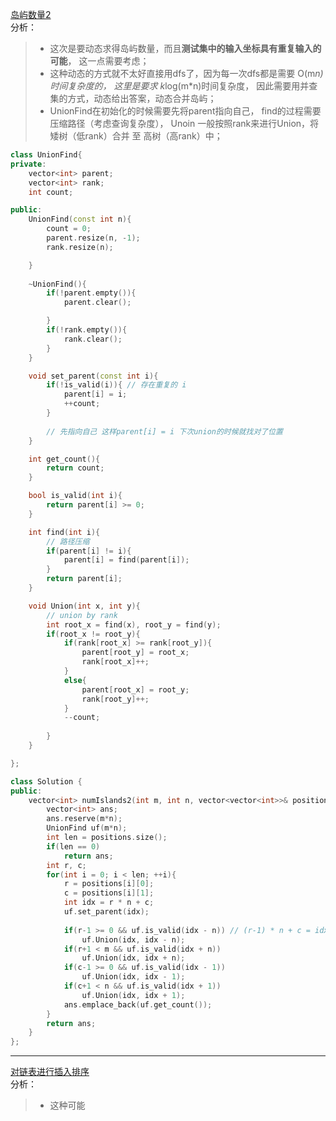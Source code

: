 [岛屿数量2](https://leetcode-cn.com/problems/number-of-islands-ii/)  
分析：  
> * 这次是要动态求得岛屿数量，而且**测试集中的输入坐标具有重复输入的可能**， 这一点需要考虑；  
> * 这种动态的方式就不太好直接用dfs了，因为每一次dfs都是需要 O(m*n) 时间复杂度的， 这里是要求 k*log(m*n)时间复杂度， 因此需要用并查集的方式，动态给出答案，动态合并岛屿；  
> * UnionFind在初始化的时候需要先将parent指向自己， find的过程需要压缩路径（考虑查询复杂度）， Unoin 一般按照rank来进行Union，将矮树（低rank）合并 至 高树（高rank）中；  
```C++
class UnionFind{
private:
    vector<int> parent;
    vector<int> rank;
    int count;

public:
    UnionFind(const int n){
        count = 0;
        parent.resize(n, -1);
        rank.resize(n);

    }
    
    ~UnionFind(){
        if(!parent.empty()){
            parent.clear();

        }
        if(!rank.empty()){
            rank.clear();
        }
    }

    void set_parent(const int i){
        if(!is_valid(i)){ // 存在重复的 i
            parent[i] = i;
            ++count;
        }
            
        // 先指向自己 这样parent[i] = i 下次union的时候就找对了位置
    }

    int get_count(){
        return count;
    }

    bool is_valid(int i){
        return parent[i] >= 0;
    }

    int find(int i){
        // 路径压缩
        if(parent[i] != i){
            parent[i] = find(parent[i]);
        }
        return parent[i];
    }

    void Union(int x, int y){
        // union by rank
        int root_x = find(x), root_y = find(y);
        if(root_x != root_y){
            if(rank[root_x] >= rank[root_y]){
                parent[root_y] = root_x;
                rank[root_x]++;
            }
            else{
                parent[root_x] = root_y;
                rank[root_y]++;
            }
            --count;
                
        }
    }

};

class Solution {
public:
    vector<int> numIslands2(int m, int n, vector<vector<int>>& positions) {
        vector<int> ans;
        ans.reserve(m*n);
        UnionFind uf(m*n);
        int len = positions.size();
        if(len == 0)
            return ans;
        int r, c;
        for(int i = 0; i < len; ++i){
            r = positions[i][0];
            c = positions[i][1];
            int idx = r * n + c;
            uf.set_parent(idx);
            
            if(r-1 >= 0 && uf.is_valid(idx - n)) // (r-1) * n + c = idx - m
                uf.Union(idx, idx - n);
            if(r+1 < m && uf.is_valid(idx + n))
                uf.Union(idx, idx + n);
            if(c-1 >= 0 && uf.is_valid(idx - 1))
                uf.Union(idx, idx - 1);
            if(c+1 < n && uf.is_valid(idx + 1))
                uf.Union(idx, idx + 1);
            ans.emplace_back(uf.get_count());
        }
        return ans;
    }
};
```  
---  
[对链表进行插入排序](https://leetcode-cn.com/problems/insertion-sort-list/)  
分析： 
> * 这种可能

